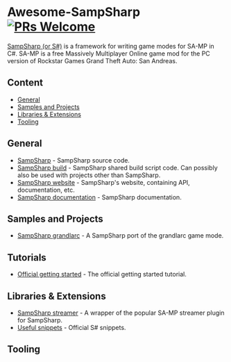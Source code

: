 # Awesome-SampSharp [![PRs Welcome](https://img.shields.io/badge/PRs-welcome-brightgreen.svg?style=flat-square)](http://makeapullrequest.com) 
[SampSharp (or S#)](https://github.com/ikkentim/SampSharp) is a framework for writing game modes for SA-MP in C#. SA-MP is a free Massively Multiplayer Online game mod for the PC version of Rockstar Games Grand Theft Auto: San Andreas. 

## Content

* [General](#general)
* [Samples and Projects](#samples-and-projects)
* [Libraries & Extensions](#libraries--extensions)
* [Tooling](#tooling)

## General
- [SampSharp](https://github.com/ikkentim/SampSharp) - SampSharp source code.
- [SampSharp build](https://github.com/ikkentim/SampSharp-build) - SampSharp shared build script code. Can possibly also be used with projects other than SampSharp. 
- [SampSharp website](https://sampsharp.net/) - SampSharp's website, containing API, documentation, etc. 
- [SampSharp documentation](https://github.com/SampSharp/docs) - SampSharp documentation.

## Samples and Projects
- [SampSharp grandlarc](https://github.com/ikkentim/SampSharp-grandlarc) -  A SampSharp port of the grandlarc game mode. 

## Tutorials
- [Official getting started](https://sampsharp.net/getting-started) - The official getting started tutorial. 

## Libraries & Extensions
- [SampSharp streamer](https://github.com/ikkentim/SampSharp-streamer) - A wrapper of the popular SA-MP streamer plugin for SampSharp.
- [Useful snippets](https://sampsharp.net/useful-snippets) - Official S# snippets.

## Tooling
